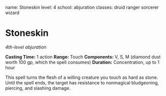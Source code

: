 name: Stoneskin
level: 4
school: abjuration
classes: druid
         ranger
         sorcerer
         wizard

# Stoneskin
_4th-level abjuration_

**Casting Time:** 1 action
**Range:** Touch
**Components:** V, S, M (diamond dust worth 100 gp, which the spell consumes)
**Duration:** Concentration, up to 1 hour

This spell turns the flesh of a willing creature you touch as hard as stone. Until the spell ends, the target has resistance to nonmagical bludgeoning, piercing, and slashing damage.

